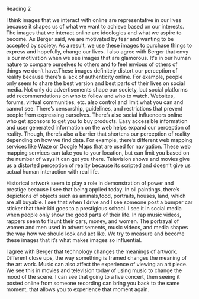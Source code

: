 
Reading 2

I think images that we interact with online are representative in our lives because it shapes us of what we want to achieve based on our interests. The images that we interact online are ideologies and what we aspire to become. As Berger said, we are motivated by fear and wanting to be accepted by society. As a result, we use these images to purchase things to express and hopefully, change our lives. I also agree with Berger that envy is our motivation when we see images that are glamorous. It's in our human nature to compare ourselves to others and to feel envious of others of things we don’t have.These images definitely distort our perception of reality because there’s a lack of authenticity online. For example, people only seem to share the best version and best parts of their lives on social media. Not only do advertisements shape our society, but social platforms add recommendations on who to follow and who to watch. Websites, forums, virtual communities, etc. also control and limit what you can and cannot see. There’s censorship, guidelines, and restrictions that prevent people from expressing ourselves. There’s also social influencers online who get sponsors to get you to buy products. Easy accessible information and user generated information on the web helps expand our perception of reality. Though, there’s also a barrier that shortens our perception of reality depending on how we find data. For example, there’s different web mapping services like Waze or Google Maps that are used for navigation. These web mapping services can take you to your location, but can limit you based on the number of ways it can get you there. Television shows and movies give us a distorted perception of reality because its scripted and doesn’t give us actual human interaction with real life.

Historical artwork seem to play a role in demonstration of power and prestige because I see that being applied today. In oil paintings, there’s depictions of objects such as animals,food, portraits, houses, land, which are all buyable.  I see that when I drive and I see someone post a bumper car sticker that their kid goes to a prestigious school. I see it in social media when people only show the good parts of their life. In rap music videos, rappers seem to flaunt their cars, money, and women. The portrayal of women and men used in advertisements, music videos, and media shapes the way how we should look and act like. We try to measure and become these images that it’s what makes images so influential. 

I agree with Berger that technology changes the meanings of artwork. Different close ups, the way something is framed changes the meaning of the art work. Music can also affect the experience of viewing an art piece. We see this in movies and television today of using music to change the mood of the scene. I can see that going to a live concert, then seeing it posted online from someone recording can bring you back to the same moment, that allows you to experience that moment again. 
